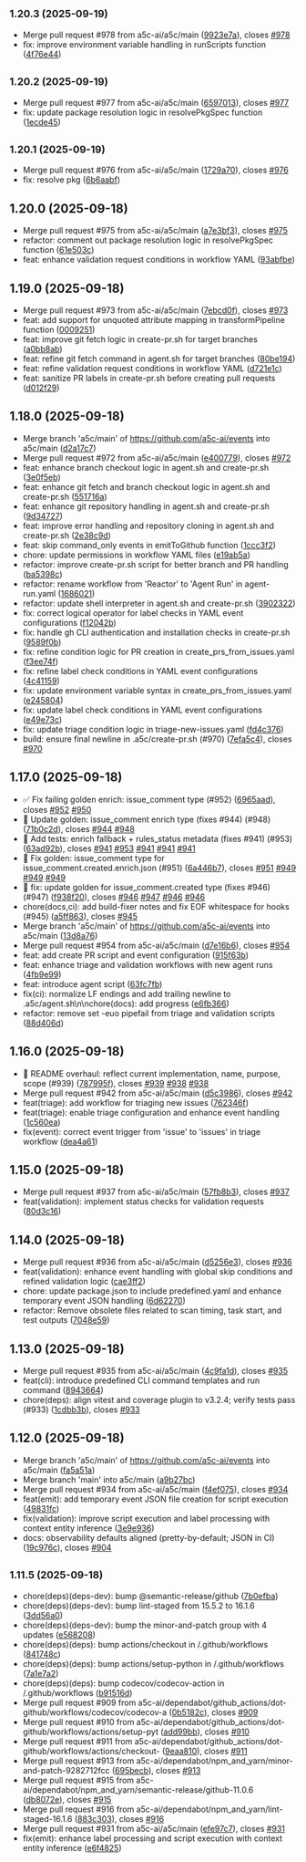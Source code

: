 ## <small>1.20.3 (2025-09-19)</small>

* Merge pull request #978 from a5c-ai/a5c/main ([9923e7a](https://github.com/a5c-ai/events/commit/9923e7a)), closes [#978](https://github.com/a5c-ai/events/issues/978)
* fix: improve environment variable handling in runScripts function ([4f76e44](https://github.com/a5c-ai/events/commit/4f76e44))

## <small>1.20.2 (2025-09-19)</small>

* Merge pull request #977 from a5c-ai/a5c/main ([6597013](https://github.com/a5c-ai/events/commit/6597013)), closes [#977](https://github.com/a5c-ai/events/issues/977)
* fix: update package resolution logic in resolvePkgSpec function ([1ecde45](https://github.com/a5c-ai/events/commit/1ecde45))

## <small>1.20.1 (2025-09-19)</small>

* Merge pull request #976 from a5c-ai/a5c/main ([1729a70](https://github.com/a5c-ai/events/commit/1729a70)), closes [#976](https://github.com/a5c-ai/events/issues/976)
* fix: resolve pkg ([6b6aabf](https://github.com/a5c-ai/events/commit/6b6aabf))

## 1.20.0 (2025-09-18)

* Merge pull request #975 from a5c-ai/a5c/main ([a7e3bf3](https://github.com/a5c-ai/events/commit/a7e3bf3)), closes [#975](https://github.com/a5c-ai/events/issues/975)
* refactor: comment out package resolution logic in resolvePkgSpec function ([61e503c](https://github.com/a5c-ai/events/commit/61e503c))
* feat: enhance validation request conditions in workflow YAML ([93abfbe](https://github.com/a5c-ai/events/commit/93abfbe))

## 1.19.0 (2025-09-18)

* Merge pull request #973 from a5c-ai/a5c/main ([7ebcd0f](https://github.com/a5c-ai/events/commit/7ebcd0f)), closes [#973](https://github.com/a5c-ai/events/issues/973)
* feat: add support for unquoted attribute mapping in transformPipeline function ([0009251](https://github.com/a5c-ai/events/commit/0009251))
* feat: improve git fetch logic in create-pr.sh for target branches ([a0bb8ab](https://github.com/a5c-ai/events/commit/a0bb8ab))
* feat: refine git fetch command in agent.sh for target branches ([80be194](https://github.com/a5c-ai/events/commit/80be194))
* feat: refine validation request conditions in workflow YAML ([d721e1c](https://github.com/a5c-ai/events/commit/d721e1c))
* feat: sanitize PR labels in create-pr.sh before creating pull requests ([d012f29](https://github.com/a5c-ai/events/commit/d012f29))

## 1.18.0 (2025-09-18)

* Merge branch 'a5c/main' of https://github.com/a5c-ai/events into a5c/main ([d2a17c7](https://github.com/a5c-ai/events/commit/d2a17c7))
* Merge pull request #972 from a5c-ai/a5c/main ([e400779](https://github.com/a5c-ai/events/commit/e400779)), closes [#972](https://github.com/a5c-ai/events/issues/972)
* feat: enhance branch checkout logic in agent.sh and create-pr.sh ([3e0f5eb](https://github.com/a5c-ai/events/commit/3e0f5eb))
* feat: enhance git fetch and branch checkout logic in agent.sh and create-pr.sh ([551716a](https://github.com/a5c-ai/events/commit/551716a))
* feat: enhance git repository handling in agent.sh and create-pr.sh ([9d34727](https://github.com/a5c-ai/events/commit/9d34727))
* feat: improve error handling and repository cloning in agent.sh and create-pr.sh ([2e38c9d](https://github.com/a5c-ai/events/commit/2e38c9d))
* feat: skip command_only events in emitToGithub function ([1ccc3f2](https://github.com/a5c-ai/events/commit/1ccc3f2))
* chore: update permissions in workflow YAML files ([e19ab5a](https://github.com/a5c-ai/events/commit/e19ab5a))
* refactor: improve create-pr.sh script for better branch and PR handling ([ba5398c](https://github.com/a5c-ai/events/commit/ba5398c))
* refactor: rename workflow from 'Reactor' to 'Agent Run' in agent-run.yaml ([1686021](https://github.com/a5c-ai/events/commit/1686021))
* refactor: update shell interpreter in agent.sh and create-pr.sh ([3902322](https://github.com/a5c-ai/events/commit/3902322))
* fix: correct logical operator for label checks in YAML event configurations ([f12042b](https://github.com/a5c-ai/events/commit/f12042b))
* fix: handle gh CLI authentication and installation checks in create-pr.sh ([9589f0b](https://github.com/a5c-ai/events/commit/9589f0b))
* fix: refine condition logic for PR creation in create_prs_from_issues.yaml ([f3ee74f](https://github.com/a5c-ai/events/commit/f3ee74f))
* fix: refine label check conditions in YAML event configurations ([4c41159](https://github.com/a5c-ai/events/commit/4c41159))
* fix: update environment variable syntax in create_prs_from_issues.yaml ([e245804](https://github.com/a5c-ai/events/commit/e245804))
* fix: update label check conditions in YAML event configurations ([e49e73c](https://github.com/a5c-ai/events/commit/e49e73c))
* fix: update triage condition logic in triage-new-issues.yaml ([fd4c376](https://github.com/a5c-ai/events/commit/fd4c376))
* build: ensure final newline in .a5c/create-pr.sh (#970) ([7efa5c4](https://github.com/a5c-ai/events/commit/7efa5c4)), closes [#970](https://github.com/a5c-ai/events/issues/970)

## 1.17.0 (2025-09-18)

* ✅ Fix failing golden enrich: issue_comment type (#952) ([6965aad](https://github.com/a5c-ai/events/commit/6965aad)), closes [#952](https://github.com/a5c-ai/events/issues/952) [#950](https://github.com/a5c-ai/events/issues/950)
* 🐛 Update golden: issue_comment enrich type (fixes #944) (#948) ([71b0c2d](https://github.com/a5c-ai/events/commit/71b0c2d)), closes [#944](https://github.com/a5c-ai/events/issues/944) [#948](https://github.com/a5c-ai/events/issues/948)
* 🧪 Add tests: enrich fallback + rules_status metadata (fixes #941) (#953) ([63ad92b](https://github.com/a5c-ai/events/commit/63ad92b)), closes [#941](https://github.com/a5c-ai/events/issues/941) [#953](https://github.com/a5c-ai/events/issues/953) [#941](https://github.com/a5c-ai/events/issues/941) [#941](https://github.com/a5c-ai/events/issues/941) [#941](https://github.com/a5c-ai/events/issues/941)
* 🧪 Fix golden: issue_comment type for issue_comment.created.enrich.json (#951) ([6a446b7](https://github.com/a5c-ai/events/commit/6a446b7)), closes [#951](https://github.com/a5c-ai/events/issues/951) [#949](https://github.com/a5c-ai/events/issues/949) [#949](https://github.com/a5c-ai/events/issues/949) [#949](https://github.com/a5c-ai/events/issues/949)
* 🧪 fix: update golden for issue_comment.created type (fixes #946) (#947) ([f938f20](https://github.com/a5c-ai/events/commit/f938f20)), closes [#946](https://github.com/a5c-ai/events/issues/946) [#947](https://github.com/a5c-ai/events/issues/947) [#946](https://github.com/a5c-ai/events/issues/946) [#946](https://github.com/a5c-ai/events/issues/946)
* chore(docs,ci): add build-fixer notes and fix EOF whitespace for hooks (#945) ([a5ff863](https://github.com/a5c-ai/events/commit/a5ff863)), closes [#945](https://github.com/a5c-ai/events/issues/945)
* Merge branch 'a5c/main' of https://github.com/a5c-ai/events into a5c/main ([13d8a76](https://github.com/a5c-ai/events/commit/13d8a76))
* Merge pull request #954 from a5c-ai/a5c/main ([d7e16b6](https://github.com/a5c-ai/events/commit/d7e16b6)), closes [#954](https://github.com/a5c-ai/events/issues/954)
* feat: add create PR script and event configuration ([915f63b](https://github.com/a5c-ai/events/commit/915f63b))
* feat: enhance triage and validation workflows with new agent runs ([4fb9e99](https://github.com/a5c-ai/events/commit/4fb9e99))
* feat: introduce agent script ([63fc7fb](https://github.com/a5c-ai/events/commit/63fc7fb))
* fix(ci): normalize LF endings and add trailing newline to .a5c/agent.sh\n\nchore(docs): add progress ([e6fb366](https://github.com/a5c-ai/events/commit/e6fb366))
* refactor: remove set -euo pipefail from triage and validation scripts ([88d406d](https://github.com/a5c-ai/events/commit/88d406d))

## 1.16.0 (2025-09-18)

* 📝 README overhaul: reflect current implementation, name, purpose, scope (#939) ([787995f](https://github.com/a5c-ai/events/commit/787995f)), closes [#939](https://github.com/a5c-ai/events/issues/939) [#938](https://github.com/a5c-ai/events/issues/938) [#938](https://github.com/a5c-ai/events/issues/938)
* Merge pull request #942 from a5c-ai/a5c/main ([d5c3986](https://github.com/a5c-ai/events/commit/d5c3986)), closes [#942](https://github.com/a5c-ai/events/issues/942)
* feat(triage): add workflow for triaging new issues ([762346f](https://github.com/a5c-ai/events/commit/762346f))
* feat(triage): enable triage configuration and enhance event handling ([1c560ea](https://github.com/a5c-ai/events/commit/1c560ea))
* fix(event): correct event trigger from 'issue' to 'issues' in triage workflow ([dea4a61](https://github.com/a5c-ai/events/commit/dea4a61))

## 1.15.0 (2025-09-18)

* Merge pull request #937 from a5c-ai/a5c/main ([57fb8b3](https://github.com/a5c-ai/events/commit/57fb8b3)), closes [#937](https://github.com/a5c-ai/events/issues/937)
* feat(validation): implement status checks for validation requests ([80d3c16](https://github.com/a5c-ai/events/commit/80d3c16))

## 1.14.0 (2025-09-18)

* Merge pull request #936 from a5c-ai/a5c/main ([d5256e3](https://github.com/a5c-ai/events/commit/d5256e3)), closes [#936](https://github.com/a5c-ai/events/issues/936)
* feat(validation): enhance event handling with global skip conditions and refined validation logic ([cae3ff2](https://github.com/a5c-ai/events/commit/cae3ff2))
* chore: update package.json to include predefined.yaml and enhance temporary event JSON handling ([6d62270](https://github.com/a5c-ai/events/commit/6d62270))
* refactor: Remove obsolete files related to scan timing, task start, and test outputs ([7048e59](https://github.com/a5c-ai/events/commit/7048e59))

## 1.13.0 (2025-09-18)

* Merge pull request #935 from a5c-ai/a5c/main ([4c9fa1d](https://github.com/a5c-ai/events/commit/4c9fa1d)), closes [#935](https://github.com/a5c-ai/events/issues/935)
* feat(cli): introduce predefined CLI command templates and run command ([8943664](https://github.com/a5c-ai/events/commit/8943664))
* chore(deps): align vitest and coverage plugin to v3.2.4; verify tests pass (#933) ([1cdbb3b](https://github.com/a5c-ai/events/commit/1cdbb3b)), closes [#933](https://github.com/a5c-ai/events/issues/933)

## 1.12.0 (2025-09-18)

* Merge branch 'a5c/main' of https://github.com/a5c-ai/events into a5c/main ([fa5a51a](https://github.com/a5c-ai/events/commit/fa5a51a))
* Merge branch 'main' into a5c/main ([a9b27bc](https://github.com/a5c-ai/events/commit/a9b27bc))
* Merge pull request #934 from a5c-ai/a5c/main ([f4ef075](https://github.com/a5c-ai/events/commit/f4ef075)), closes [#934](https://github.com/a5c-ai/events/issues/934)
* feat(emit): add temporary event JSON file creation for script execution ([49831fc](https://github.com/a5c-ai/events/commit/49831fc))
* fix(validation): improve script execution and label processing with context entity inference ([3e9e936](https://github.com/a5c-ai/events/commit/3e9e936))
* docs: observability defaults aligned (pretty-by-default; JSON in CI) ([19c976c](https://github.com/a5c-ai/events/commit/19c976c)), closes [#904](https://github.com/a5c-ai/events/issues/904)

## <small>1.11.5 (2025-09-18)</small>

- chore(deps)(deps-dev): bump @semantic-release/github ([7b0efba](https://github.com/a5c-ai/events/commit/7b0efba))
- chore(deps)(deps-dev): bump lint-staged from 15.5.2 to 16.1.6 ([3dd56a0](https://github.com/a5c-ai/events/commit/3dd56a0))
- chore(deps)(deps-dev): bump the minor-and-patch group with 4 updates ([e568208](https://github.com/a5c-ai/events/commit/e568208))
- chore(deps)(deps): bump actions/checkout in /.github/workflows ([841748c](https://github.com/a5c-ai/events/commit/841748c))
- chore(deps)(deps): bump actions/setup-python in /.github/workflows ([7a1e7a2](https://github.com/a5c-ai/events/commit/7a1e7a2))
- chore(deps)(deps): bump codecov/codecov-action in /.github/workflows ([b91516d](https://github.com/a5c-ai/events/commit/b91516d))
- Merge pull request #909 from a5c-ai/dependabot/github_actions/dot-github/workflows/codecov/codecov-a ([0b5182c](https://github.com/a5c-ai/events/commit/0b5182c)), closes [#909](https://github.com/a5c-ai/events/issues/909)
- Merge pull request #910 from a5c-ai/dependabot/github_actions/dot-github/workflows/actions/setup-pyt ([add99bb](https://github.com/a5c-ai/events/commit/add99bb)), closes [#910](https://github.com/a5c-ai/events/issues/910)
- Merge pull request #911 from a5c-ai/dependabot/github_actions/dot-github/workflows/actions/checkout- ([9eaa810](https://github.com/a5c-ai/events/commit/9eaa810)), closes [#911](https://github.com/a5c-ai/events/issues/911)
- Merge pull request #913 from a5c-ai/dependabot/npm_and_yarn/minor-and-patch-9282712fcc ([695becb](https://github.com/a5c-ai/events/commit/695becb)), closes [#913](https://github.com/a5c-ai/events/issues/913)
- Merge pull request #915 from a5c-ai/dependabot/npm_and_yarn/semantic-release/github-11.0.6 ([db8072e](https://github.com/a5c-ai/events/commit/db8072e)), closes [#915](https://github.com/a5c-ai/events/issues/915)
- Merge pull request #916 from a5c-ai/dependabot/npm_and_yarn/lint-staged-16.1.6 ([883c303](https://github.com/a5c-ai/events/commit/883c303)), closes [#916](https://github.com/a5c-ai/events/issues/916)
- Merge pull request #931 from a5c-ai/a5c/main ([efe97c7](https://github.com/a5c-ai/events/commit/efe97c7)), closes [#931](https://github.com/a5c-ai/events/issues/931)
- fix(emit): enhance label processing and script execution with context entity inference ([e6f4825](https://github.com/a5c-ai/events/commit/e6f4825))
